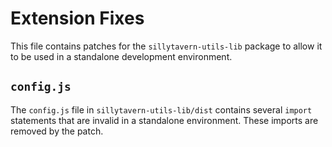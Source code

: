 # Extension Fixes

This file contains patches for the `sillytavern-utils-lib` package to allow it to be used in a standalone development environment.

## `config.js`

The `config.js` file in `sillytavern-utils-lib/dist` contains several `import` statements that are invalid in a standalone environment. These imports are removed by the patch.
